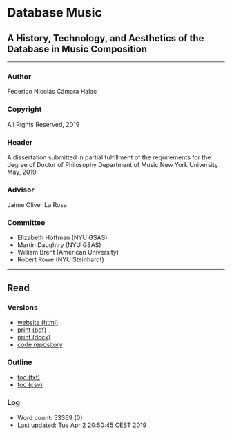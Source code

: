 
# Database Music

## A History, Technology, and Aesthetics of the Database in Music Composition

---

### Author
Federico Nicolás Cámara Halac

### Copyright
All Rights Reserved, 2019

### Header
A dissertation submitted in partial fulfillment of the requirements for the degree of Doctor of Philosophy Department of Music New York University May, 2019 
### Advisor
Jaime Oliver La Rosa

### Committee
- Elizabeth Hoffman (NYU GSAS)
- Martin Daughtry (NYU GSAS)
- William Brent (American University)
- Robert Rowe (NYU Steinhardt)

---

## Read

### Versions
- [website (html)](https://fdch.github.io/database_music/online)
- [print (pdf)](output/main.pdf)
- [print (docx)](output/main.docx)
- [code repository](https://github.com/fdch/database_music)

### Outline
- [toc (txt)](output/outline.txt)
- [toc (csv)](output/main.csv)

### Log
- Word count: 53369 (0)
- Last updated: Tue Apr  2 20:50:45 CEST 2019
